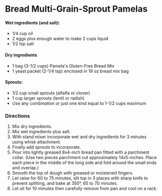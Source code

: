 # Bread Multi-Grain-Sprout Pamelas

#### Wet ingredients (and salt):
- 1/4 cup oil
- 2 eggs plus enough water to make 2 cups liquid
- 1/2 tsp salt

#### Dry ingredients
- 1 bag (3-1/2 cups) Pamela's Gluten-Free Bread Mix
- 1 yeast packet (2-1/4 tsp) enclosed in 19 oz bread mix bag

#### Sprouts:
- 1/2 cup small sprouts (alfalfa or clover)
- 1 cup larger sprouts (lentil or radish)
- Use any combination or just one kind equal to 1-1/2 cups maximum
 
### Directions
1. Mix dry ingredients.
2. Mix wet ingredients plus salt.
3. With stand mixer incorporate wet and dry ingredients for 3 minutes using whisk attachment.
4. Finally add sprouts to incorporate.
5. Pour into lightly greased 8x4-inch bread pan fitted with a parchment collar. (Use two pieces parchment cut approximately 14x5-inches. Place each piece in the middle of the long side and fold around the small ends and overlap.)
6. Smooth the top of dough with greased or moistened fingers.
7. Let raise for 60 to 75 minutes, slit top in 3 places with sharp knife to prevent splitting, and bake at 350°, 65 to 70 minutes.
8. Let sit for 10 minutes then carefully remove from pan and cool on a rack.

 



 

